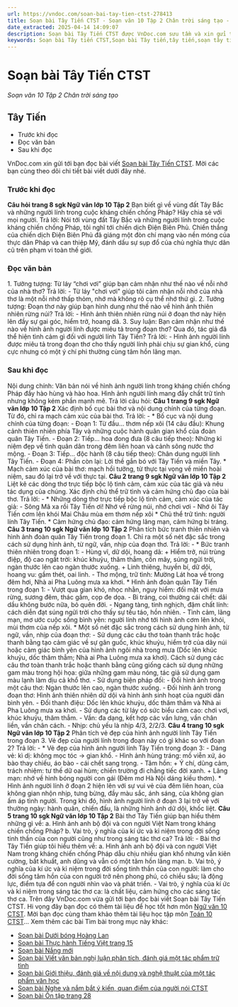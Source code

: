 ```yaml
---
url: https://vndoc.com/soan-bai-tay-tien-ctst-278413
title: Soạn bài Tây Tiến CTST - Soạn văn 10 Tập 2 Chân trời sáng tạo - VnDoc.com
date_extracted: 2025-04-14 14:09:07
description: Soạn bài Tây Tiến CTST được VnDoc.com sưu tầm và xin gửi tới bạn đọc cùng tham khảo.
keywords: Soạn bài Tây tiến CTST,Soạn bài Tây tiến,tây tiến,soạn tây tiến,soạn văn tây tiến,ngữ văn 10 CTST,ngữ văn 10,văn 10,tây tiến ctst
---
```


# Soạn bài Tây Tiến CTST
 _Soạn văn 10 Tập 2 Chân trời sáng tạo_
## Tây Tiến
  * Trước khi đọc
  * Đọc văn bản
  * Sau khi đọc

VnDoc.com xin gửi tới bạn đọc bài viết [Soạn bài Tây Tiến CTST](<https://vndoc.com/soan-bai-tay-tien-ctst-278413>). Mời các bạn cùng theo dõi chi tiết bài viết dưới đây nhé.
### Trước khi đọc
**Câu hỏi trang 8 sgk Ngữ văn lớp 10 Tập 2**
Bạn biết gì về vùng đất Tây Bắc và những người lính trong cuộc kháng chiến chống Pháp? Hãy chia sẻ với mọi người.
Trả lời:
Nói tới vùng đất Tây Bắc và những người lính trong cuộc kháng chiến chống Pháp, tôi nghĩ tới chiến dịch Điện Biên Phủ. Chiến thắng của chiến dịch Điện Biên Phủ đã giáng một đòn chí mạng vào nền móng của thực dân Pháp và can thiệp Mỹ, đánh dấu sự sụp đổ của chủ nghĩa thực dân cũ trên phạm vi toàn thế giới.
### Đọc văn bản
1\. Tưởng tượng: Từ láy “chơi vơi” giúp bạn cảm nhận như thế nào về nỗi nhớ của nhà thơ?
Trả lời:
\- Từ láy "chơi vơi" giúp tôi cảm nhận nỗi nhớ của nhà thơ là một nỗi nhớ thấp thỏm, nhớ mà không rõ cụ thể nhớ thứ gì.
2\. Tưởng tượng: Đoạn thơ này giúp bạn hình dung như thế nào về hình ảnh thiên nhiên rừng núi?
Trả lời:
\- Hình ảnh thiên nhiên rừng núi ở đoạn thơ này hiện lên đầy sự gai góc, hiểm trở, hoang dã.
3\. Suy luận: Bạn cảm nhận như thế nào về hình ảnh người lính được miêu tả trong đoạn thơ? Qua đó, tác giả đã thể hiện tình cảm gì đối với người lính Tây Tiến?
Trả lời:
\- Hình ảnh người lính được miêu tả trong đoạn thơ cho thấy người lính phải chịu sự gian khổ, cùng cực nhưng có một ý chí phi thường cùng tâm hồn lãng mạn.
### Sau khi đọc
Nội dung chính:
Văn bản nói về hình ảnh người lính trong kháng chiến chống Pháp đầy hào hùng và hào hoa. Hình ảnh người lính mang đầy chất trữ tình nhưng không kém phần mạnh mẽ.
Trả lời câu hỏi:
**Câu 1 trang 9 sgk Ngữ văn lớp 10 Tập 2**
Xác định bố cục bài thơ và nội dung chính của từng đoạn. Từ đó, chỉ ra mạch cảm xúc của bài thơ.
Trả lời:
\- \* Bố cục và nội dung chính của từng đoạn:
\- Đoạn 1: Từ đầu... thơm nếp xôi \(14 câu đầu\): Khung cảnh thiên nhiên phía Tây và những cuộc hành quân gian khổ của đoàn quân Tây Tiến.
\- Đoạn 2: Tiếp... hoa đong đưa \(8 câu tiếp theo\): Những kỉ niệm đẹp về tình quân dân trong đêm liên hoan và cảnh sông nước thơ mộng.
\- Đoạn 3: Tiếp... độc hành \(8 câu tiếp theo\): Chân dung người lính Tây Tiến.
\- Đoạn 4: Phần còn lại: Lời thề gắn bó với Tây Tiến và miền Tây.
\* Mạch cảm xúc của bài thơ: mạch hồi tưởng, từ thực tại vọng về miền hoài niệm, sau đó lại trở về với thực tại.
**Câu 2 trang 9 sgk Ngữ văn lớp 10 Tập 2**
Liệt kê các dòng thơ trực tiếp bộc lộ tình cảm, cảm xúc của tác giả và nêu tác dụng của chúng. Xác định chủ thể trữ tình và cảm hứng chủ đạo của bài thơ.
Trả lời:
\- \* Những dòng thơ trực tiếp bộc lộ tình cảm, cảm xúc của tác giả:
\- Sông Mã xa rồi Tây Tiến ơi\!
Nhớ về rừng núi, nhớ chơi vơi
\- Nhớ ôi Tây Tiến cơm lên khói
Mai Châu mùa em thơm nếp xôi
\* Chủ thể trữ tình: người lính Tây Tiến.
\* Cảm hứng chủ đạo: cảm hứng lãng mạn, cảm hứng bi tráng.
**Câu 3 trang 10 sgk Ngữ văn lớp 10 Tập 2**
Phân tích bức tranh thiên nhiên và hình ảnh đoàn quân Tây Tiến trong đoạn 1. Chỉ ra một số nét đặc sắc trong cách sử dụng hình ảnh, từ ngữ, vần, nhịp của đoạn thơ.
Trả lời:
\- \* Bức tranh thiên nhiên trong đoạn 1:
\- Hùng vĩ, dữ dội, hoang dã:
\+ Hiểm trở, núi trùng điệp, độ cao ngất trời: khúc khuỷu, thăm thẳm, cồn mây, súng ngửi trời, ngàn thước lên cao ngàn thước xuống.
\+ Linh thiêng, huyền bí, dữ dội, hoang vu: gầm thét, oai linh.
\- Thơ mộng, trữ tình: Mường Lát hoa về trong đêm hơi, Nhà ai Pha Luông mưa xa khơi.
\* Hình ảnh đoàn quân Tây Tiến trong đoạn 1:
\- Vượt qua gian khó, nhọc nhằn, nguy hiểm: đối mặt với mưa rừng, sương đêm, thác gầm, cọp đe dọa.
\- Bi tráng, coi thường cái chết: dãi dầu không bước nữa, bỏ quên đời.
\- Ngang tàng, tinh nghịch, đậm chất lính: cách diễn đạt súng ngửi trời cho thấy sự tếu táo, hồn nhiên.
\- Tình cảm, lãng mạn, mơ ước cuộc sống bình yên: người lính nhớ tới hình ảnh cơm lên khói, mùi thơm của nếp xôi.
\* Một số nét đặc sắc trong cách sử dụng hình ảnh, từ ngữ, vần, nhịp của đoạn thơ:
\- Sử dụng các câu thơ toàn thanh trắc hoặc thanh bằng tạo cảm giác về sự gân guốc, khúc khuỷu, hiểm trở của dãy núi hoặc cảm giác bình yên của hình ảnh ngôi nhà trong mưa \(Dốc lên khúc khuỷu, dốc thăm thẳm; Nhà ai Pha Luông mưa xa khơi\). Cách sử dụng các câu thơ toàn thanh trắc hoặc thanh bằng cũng giống cách sử dụng những gam màu trong hội họa: giữa những gam màu nóng, tác giả sử dụng gam màu lạnh làm dịu cả khổ thơ.
\- Sử dụng biện pháp đối:
\- Đối hình ảnh trong một câu thơ: Ngàn thước lên cao, ngàn thước xuống.
\- Đối hình ảnh trong đoạn thơ: Hình ảnh thiên nhiên dữ dội và hình ảnh sinh hoạt của người dân bình yên.
\- Đối thanh điệu: Dốc lên khúc khuỷu, dốc thăm thẳm và Nhà ai Pha Luông mưa xa khơi.
\- Sử dụng các từ láy có sức biểu cảm cao: chơi vơi, khúc khuỷu, thăm thẳm.
\- Vần: đa dạng, kết hợp các vần lưng, vần chân liền, vần chân cách.
\- Nhịp: chủ yếu là nhịp 4/3, 2/2/3.
**Câu 4 trang 10 sgk Ngữ văn lớp 10 Tập 2**
Phân tích vẻ đẹp của hình ảnh người lính Tây Tiến trong đoạn 3. Vẻ đẹp của người lính trong đoạn này có gì khác so với đoạn 2?
Trả lời:
\- \* Vẻ đẹp của hình ảnh người lính Tây Tiến trong đoạn 3:
\- Dáng vẻ: kì dị: không mọc tóc → gian khổ.
\- Hình ảnh hùng tráng: mồ viễn xứ, áo bào thay chiếu, áo bào - cái chết sang trọng.
\- Tâm hồn:
\+ Ý chí, dũng cảm, trách nhiệm: tư thế dữ oai hùm; chiến trường đi chẳng tiếc đời xanh.
\+ Lãng mạn: nhớ về hình bóng người con gái \(Đêm mơ Hà Nội dáng kiều thơm\).
\* Hình ảnh người lính ở đoạn 2 hiện lên với sự vui vẻ của đêm liên hoan, của không gian nhộn nhịp, tưng bừng, đầy màu sắc, ánh sáng, của không gian ấm áp tình người. Trong khi đó, hình ảnh người lính ở đoạn 3 lại trở về với thường ngày: hành quân, chiến đấu, là những hình ảnh dữ dội, khốc liệt.
**Câu 5 trang 10 sgk Ngữ văn lớp 10 Tập 2**
Bài thơ Tây Tiến giúp bạn hiểu thêm những gì về:
a. Hình ảnh anh bộ đội và con người Việt Nam trong kháng chiến chống Pháp?
b. Vai trò, ý nghĩa của kí ức và kỉ niệm trong đời sống tinh thần của con người cũng như trong sáng tác thơ ca?
Trả lời:
\- Bài thơ Tây Tiến giúp tôi hiểu thêm về:
a. Hình ảnh anh bộ đội và con người Việt Nam trong kháng chiến chống Pháp dẫu chịu nhiều gian khổ nhưng vẫn kiên cường, bất khuất, anh dũng và vẫn có một tâm hồn lãng mạn.
b. Vai trò, ý nghĩa của kí ức và kỉ niệm trong đời sống tinh thần của con người: làm cho đời sống tâm hồn của con người trở nên phong phú, có chiều sâu; là động lực, điểm tựa để con người nhìn vào và phát triển.
\- Vai trò, ý nghĩa của kí ức và kỉ niệm trong sáng tác thơ ca: là chất liệu, cảm hứng cho các sáng tác thơ ca.
Trên đây VnDoc.com vừa gửi tới bạn đọc bài viết Soạn bài Tây Tiến CTST. Hi vọng đây bạn đọc có thêm tài liệu để học tốt hơn môn [Ngữ văn 10 CTST](<https://vndoc.com/ngu-van-10-chan-troi-sang-tao-tap2>). Mời bạn đọc cùng tham khảo thêm tài liệu học tập môn [Toán 10 CTST](<https://vndoc.com/toan-10-chan-troi-sang-tao-tap2>)...
Xem thêm các bài Tìm bài trong mục này khác:
  * [Soạn bài Dưới bóng Hoàng Lan](</soan-bai-duoi-bong-hoang-lan-ctst-278417>)
  * [Soạn bài Thực hành Tiếng Việt trang 15](</soan-bai-thuc-hanh-tieng-viet-trang-15-ctst-278421>)
  * [Soạn bài Nắng mới](</soan-bai-nang-moi-ctst-278425>)
  * [Soạn bài Viết văn bản nghị luận phân tích, đánh giá một tác phẩm trữ tình](</soan-bai-viet-van-ban-nghi-luan-phan-tich-danh-gia-mot-tac-pham-tru-tinh-ctst-278431>)
  * [Soạn bài Giới thiệu, đánh giá về nội dung và nghệ thuật của một tác phẩm văn học](</soan-bai-gioi-thieu-danh-gia-ve-noi-dung-va-nghe-thuat-cua-mot-tac-pham-van-hoc-ctst-278435>)
  * [Soạn bài Nghe và nắm bắt ý kiến, quan điểm của người nói CTST](</soan-bai-nghe-va-nam-bat-y-kien-quan-diem-cua-nguoi-noi-nhan-xet-danh-gia-ve-y-kien-quan-diem-do-ctst-278441>)
  * [Soạn bài Ôn tập trang 28](</soan-bai-on-tap-trang-28-ctst-278446>)

